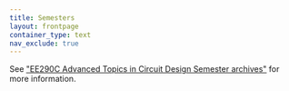 ```yaml
---
title: Semesters
layout: frontpage
container_type: text
nav_exclude: true
---
```


See ["EE290C Advanced Topics in Circuit Design Semester archives"](https://inst.eecs.berkeley.edu/~ee290c/archives.html) for more information.

